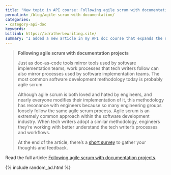```yaml
---
title: "New topic in API course: Following agile scrum with documentation projects"
permalink: /blog/agile-scrum-with-documentation/
categories:
- category-api-doc
keywords:
bitlink: https://idratherbewriting.site/
summary: "I added a new article in my API doc course that expands the notion of docs as code to include not only tools but processes as well. I included an excerpt below and a link to the full article."
---
```


> **Following agile scrum with documentation projects**
>
> Just as doc-as-code tools mirror tools used by software implementation teams, work processes that tech writers follow can also mirror processes used by software implementation teams. The most common software development methodology today is probably agile scrum.
>
> Although agile scrum is both loved and hated by engineers, and nearly everyone modifies their implementation of it, this methodology has resonance with engineers because so many engineering groups loosely follow the same agile scrum process. Agile scrum is an extremely common approach within the software development industry. When tech writers adopt a similar methodology, engineers they’re working with better understand the tech writer’s processes and workflows.
>
> At the end of the article, there’s a [short survey](/learnapidoc/pubapis_agile_scrum_for_docs.html#short_survey) to gather your thoughts and feedback.

Read the full article: [Following agile scrum with documentation projects](/learnapidoc/pubapis_agile_scrum_for_docs.html).

{% include random_ad.html %}
